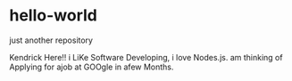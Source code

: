 # hello-world
just another repository


Kendrick Here!! i LiKe Software Developing, i love Nodes.js.
am thinking of Applying for ajob at GOOgle in afew Months.
